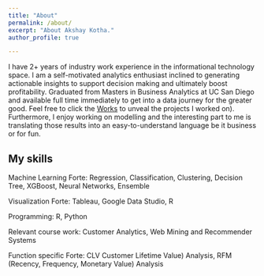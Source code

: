 ```yaml
---
title: "About"
permalink: /about/
excerpt: "About Akshay Kotha."
author_profile: true

---
```


I have 2+ years of industry work experience in the informational technology space. I am a self-motivated analytics enthusiast inclined to generating actionable insights to support decision making and ultimately boost profitability. Graduated from Masters in Business Analytics at UC San Diego and available full time immediately to get into a data journey for the greater good.
Feel free to click the [Works](https://akshayreddykotha.github.io/works/) to unveal the projects I worked on). Furthermore, I enjoy working on modelling and the interesting part to me is translating those results into an easy-to-understand language be it business or for fun.

## My skills
 
<!-- <img src="{{ site.url }}{{ site.baseurl }}/images/my-background4.JPG" alt=""> -->

Machine Learning Forte: Regression, Classification, Clustering, Decision Tree, XGBoost, Neural Networks, Ensemble

Visualization Forte: Tableau, Google Data Studio, R

Programming: R, Python

Relevant course work: Customer Analytics, Web Mining and Recommender Systems

Function specific Forte: CLV Customer Lifetime Value) Analysis, RFM (Recency, Frequency, Monetary Value) Analysis
